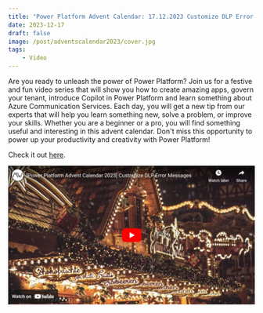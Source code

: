 ```yaml
---
title: "Power Platform Advent Calendar: 17.12.2023 Customize DLP Error Messages"
date: 2023-12-17
draft: false
image: /post/adventscalendar2023/cover.jpg
tags:
    - Video
---
```


Are you ready to unleash the power of Power Platform? Join us for a festive and fun video series that will show you how to create amazing apps, govern your tenant, introduce Copilot in Power Platform and learn something about Azure Communication Services. Each day, you will get a new tip from our experts that will help you learn something new, solve a problem, or improve your skills. Whether you are a beginner or a pro, you will find something useful and interesting in this advent calendar. Don't miss this opportunity to power up your productivity and creativity with Power Platform!

Check it out [here](https://youtu.be/CcyCYJ2PiXo).

[![](video.jpg)](https://youtu.be/CcyCYJ2PiXo)